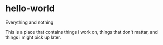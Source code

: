 # hello-world
Everything and nothing

This is a place that contains things i work on, things that don't mattar, and things i might pick up later.
